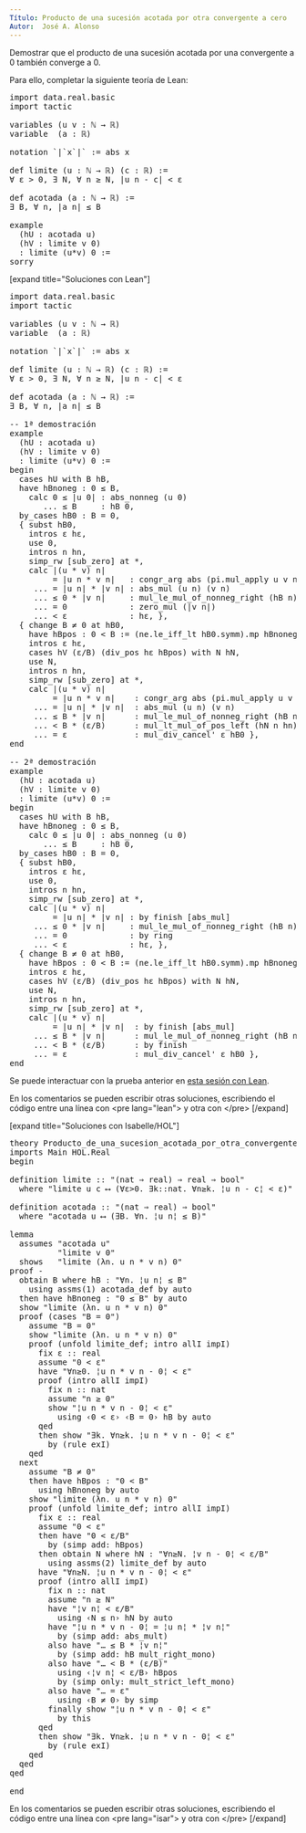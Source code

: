 ```yaml
---
Título: Producto de una sucesión acotada por otra convergente a cero
Autor:  José A. Alonso
---
```


Demostrar que el producto de una sucesión acotada por una convergente a 0 también converge a 0.

Para ello, completar la siguiente teoría de Lean:

<pre lang="lean">
import data.real.basic
import tactic

variables (u v : ℕ → ℝ)
variable  (a : ℝ)

notation `|`x`|` := abs x

def limite (u : ℕ → ℝ) (c : ℝ) :=
∀ ε > 0, ∃ N, ∀ n ≥ N, |u n - c| < ε

def acotada (a : ℕ → ℝ) :=
∃ B, ∀ n, |a n| ≤ B

example
  (hU : acotada u)
  (hV : limite v 0)
  : limite (u*v) 0 :=
sorry
</pre>

[expand title="Soluciones con Lean"]

<pre lang="lean">
import data.real.basic
import tactic

variables (u v : ℕ → ℝ)
variable  (a : ℝ)

notation `|`x`|` := abs x

def limite (u : ℕ → ℝ) (c : ℝ) :=
∀ ε > 0, ∃ N, ∀ n ≥ N, |u n - c| < ε

def acotada (a : ℕ → ℝ) :=
∃ B, ∀ n, |a n| ≤ B

-- 1ª demostración
example
  (hU : acotada u)
  (hV : limite v 0)
  : limite (u*v) 0 :=
begin
  cases hU with B hB,
  have hBnoneg : 0 ≤ B,
    calc 0 ≤ |u 0| : abs_nonneg (u 0)
       ... ≤ B     : hB 0,
  by_cases hB0 : B = 0,
  { subst hB0,
    intros ε hε,
    use 0,
    intros n hn,
    simp_rw [sub_zero] at *,
    calc |(u * v) n|
         = |u n * v n|   : congr_arg abs (pi.mul_apply u v n)
     ... = |u n| * |v n| : abs_mul (u n) (v n)
     ... ≤ 0 * |v n|     : mul_le_mul_of_nonneg_right (hB n) (abs_nonneg (v n))
     ... = 0             : zero_mul (|v n|)
     ... < ε             : hε, },
  { change B ≠ 0 at hB0,
    have hBpos : 0 < B := (ne.le_iff_lt hB0.symm).mp hBnoneg,
    intros ε hε,
    cases hV (ε/B) (div_pos hε hBpos) with N hN,
    use N,
    intros n hn,
    simp_rw [sub_zero] at *,
    calc |(u * v) n|
         = |u n * v n|    : congr_arg abs (pi.mul_apply u v n)
     ... = |u n| * |v n|  : abs_mul (u n) (v n)
     ... ≤ B * |v n|      : mul_le_mul_of_nonneg_right (hB n) (abs_nonneg _)
     ... < B * (ε/B)      : mul_lt_mul_of_pos_left (hN n hn) hBpos
     ... = ε              : mul_div_cancel' ε hB0 },
end

-- 2ª demostración
example
  (hU : acotada u)
  (hV : limite v 0)
  : limite (u*v) 0 :=
begin
  cases hU with B hB,
  have hBnoneg : 0 ≤ B,
    calc 0 ≤ |u 0| : abs_nonneg (u 0)
       ... ≤ B     : hB 0,
  by_cases hB0 : B = 0,
  { subst hB0,
    intros ε hε,
    use 0,
    intros n hn,
    simp_rw [sub_zero] at *,
    calc |(u * v) n|
         = |u n| * |v n| : by finish [abs_mul]
     ... ≤ 0 * |v n|     : mul_le_mul_of_nonneg_right (hB n) (abs_nonneg (v n))
     ... = 0             : by ring
     ... < ε             : hε, },
  { change B ≠ 0 at hB0,
    have hBpos : 0 < B := (ne.le_iff_lt hB0.symm).mp hBnoneg,
    intros ε hε,
    cases hV (ε/B) (div_pos hε hBpos) with N hN,
    use N,
    intros n hn,
    simp_rw [sub_zero] at *,
    calc |(u * v) n|
         = |u n| * |v n|  : by finish [abs_mul]
     ... ≤ B * |v n|      : mul_le_mul_of_nonneg_right (hB n) (abs_nonneg _)
     ... < B * (ε/B)      : by finish
     ... = ε              : mul_div_cancel' ε hB0 },
end
</pre>

Se puede interactuar con la prueba anterior en <a href="https://leanprover-community.github.io/lean-web-editor/#url=https://raw.githubusercontent.com/jaalonso/Calculemus/main/src/Producto_de_una_sucesion_acotada_por_otra_convergente_a_cero.lean" rel="noopener noreferrer" target="_blank">esta sesión con Lean</a>.

En los comentarios se pueden escribir otras soluciones, escribiendo el código entre una línea con &#60;pre lang=&quot;lean&quot;&#62; y otra con &#60;/pre&#62;
[/expand]

[expand title="Soluciones con Isabelle/HOL"]

<pre lang="isar">
theory Producto_de_una_sucesion_acotada_por_otra_convergente_a_cero
imports Main HOL.Real
begin

definition limite :: "(nat ⇒ real) ⇒ real ⇒ bool"
  where "limite u c ⟷ (∀ε>0. ∃k::nat. ∀n≥k. ¦u n - c¦ < ε)"

definition acotada :: "(nat ⇒ real) ⇒ bool"
  where "acotada u ⟷ (∃B. ∀n. ¦u n¦ ≤ B)"

lemma
  assumes "acotada u"
          "limite v 0"
  shows   "limite (λn. u n * v n) 0"
proof -
  obtain B where hB : "∀n. ¦u n¦ ≤ B"
    using assms(1) acotada_def by auto
  then have hBnoneg : "0 ≤ B" by auto
  show "limite (λn. u n * v n) 0"
  proof (cases "B = 0")
    assume "B = 0"
    show "limite (λn. u n * v n) 0"
    proof (unfold limite_def; intro allI impI)
      fix ε :: real
      assume "0 < ε"
      have "∀n≥0. ¦u n * v n - 0¦ < ε"
      proof (intro allI impI)
        fix n :: nat
        assume "n ≥ 0"
        show "¦u n * v n - 0¦ < ε"
          using ‹0 < ε› ‹B = 0› hB by auto
      qed
      then show "∃k. ∀n≥k. ¦u n * v n - 0¦ < ε"
        by (rule exI)
    qed
  next
    assume "B ≠ 0"
    then have hBpos : "0 < B"
      using hBnoneg by auto
    show "limite (λn. u n * v n) 0"
    proof (unfold limite_def; intro allI impI)
      fix ε :: real
      assume "0 < ε"
      then have "0 < ε/B"
        by (simp add: hBpos)
      then obtain N where hN : "∀n≥N. ¦v n - 0¦ < ε/B"
        using assms(2) limite_def by auto
      have "∀n≥N. ¦u n * v n - 0¦ < ε"
      proof (intro allI impI)
        fix n :: nat
        assume "n ≥ N"
        have "¦v n¦ < ε/B"
          using ‹N ≤ n› hN by auto
        have "¦u n * v n - 0¦ = ¦u n¦ * ¦v n¦"
          by (simp add: abs_mult)
        also have "… ≤ B * ¦v n¦"
          by (simp add: hB mult_right_mono)
        also have "… < B * (ε/B)"
          using ‹¦v n¦ < ε/B› hBpos
          by (simp only: mult_strict_left_mono)
        also have "… = ε"
          using ‹B ≠ 0› by simp
        finally show "¦u n * v n - 0¦ < ε"
          by this
      qed
      then show "∃k. ∀n≥k. ¦u n * v n - 0¦ < ε"
        by (rule exI)
    qed
  qed
qed

end
</pre>

En los comentarios se pueden escribir otras soluciones, escribiendo el código entre una línea con &#60;pre lang=&quot;isar&quot;&#62; y otra con &#60;/pre&#62;
[/expand]
